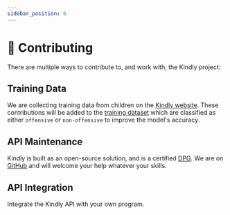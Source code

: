 ```yaml
---
sidebar_position: 6
---
```


# 🤝 Contributing

There are multiple ways to contribute to, and work with, the Kindly project:

## Training Data
We are collecting training data from children on the [Kindly website](https://kindly.unicef.io/contribute). These contributions will be added to the [training dataset](ml-model/training-data) which are classified as either `offensive` or `non-offensive` to improve the model's accuracy.

## API Maintenance
Kindly is built as an open-source solution, and is a certified [DPG](https://digitalpublicgoods.net/registry/kindly.html). We are on [GitHub](https://github.com/unicef/kindly) and will welcome your help whatever your skills.

## API Integration
Integrate the Kindly API with your own program.